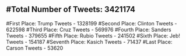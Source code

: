 #Total Number of Tweets: 3421174 
---
#First Place: Trump Tweets - 1328199
#Second Place: Clinton Tweets - 622598
#Third Place: Cruz Tweets - 569976
#Fourth Place: Sanders Tweets - 379655
#Fifth Place: Rubio Tweets - 241502
#Sixth Place: Jeb! Tweets - 154187
#Seventh Place: Kasich Tweets - 71437
#Last Place: Carson Tweets - 53620

